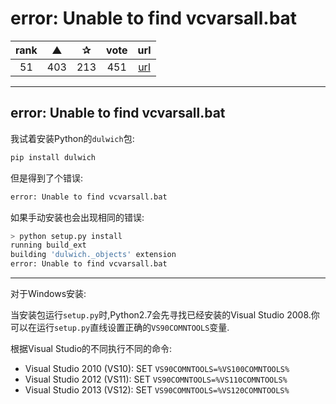 # error: Unable to find vcvarsall.bat

| rank | ▲ | ✰ | vote | url |
|:-:|:-:|:-:|:-:|:-:|
|  51 | 403 | 213 | 451 | [url](http://stackoverflow.com/questions/2817869/error-unable-to-find-vcvarsall-bat) |

***

## error: Unable to find vcvarsall.bat

我试着安装Python的`dulwich`包:

```python
pip install dulwich
```

但是得到了个错误:

```python
error: Unable to find vcvarsall.bat
```

如果手动安装也会出现相同的错误:

```python
> python setup.py install
running build_ext
building 'dulwich._objects' extension
error: Unable to find vcvarsall.bat
```

***

对于Windows安装:

当安装包运行`setup.py`时,Python2.7会先寻找已经安装的Visual Studio 2008.你可以在运行`setup.py`直线设置正确的`VS90COMNTOOLS`变量.

根据Visual Studio的不同执行不同的命令:

* Visual Studio 2010 (VS10): SET `VS90COMNTOOLS=%VS100COMNTOOLS%`
* Visual Studio 2012 (VS11): SET `VS90COMNTOOLS=%VS110COMNTOOLS%`
* Visual Studio 2013 (VS12): SET `VS90COMNTOOLS=%VS120COMNTOOLS%`